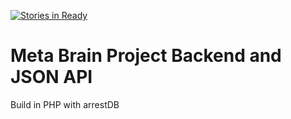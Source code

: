 [![Stories in Ready](https://badge.waffle.io/refugeehackathon/brain-backend.png?label=ready&title=Ready)](https://waffle.io/refugeehackathon/brain-backend)
# Meta Brain Project Backend and JSON API

Build in PHP with arrestDB
